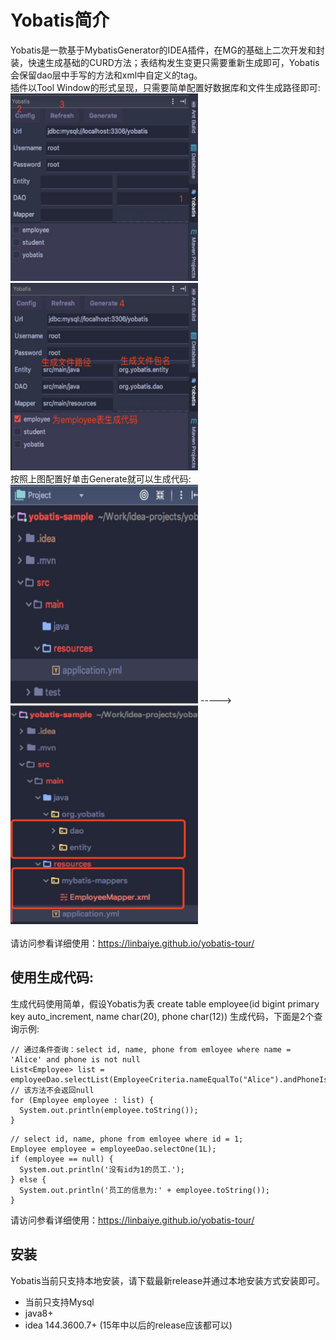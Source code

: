 # Yobatis简介

Yobatis是一款基于MybatisGenerator的IDEA插件，在MG的基础上二次开发和封装，快速生成基础的CURD方法；表结构发生变更只需要重新生成即可，Yobatis会保留dao层中手写的方法和xml中自定义的tag。<br>
插件以Tool Window的形式呈现，只需要简单配置好数据库和文件生成路径即可: <br>
<img src="src/assets/img/activation.jpg" width=300px height=300px />
<img src="src/assets/img/generate.jpg" width=300px height=300px />
<br>
按照上图配置好单击Generate就可以生成代码:<br>
<img src="src/assets/img/before_generation.jpg" width=300px height=350px /> ----->
<img src="src/assets/img/after_generation.jpg" width=300px height=350px />
<br>
<br>
请访问参看详细使用：https://linbaiye.github.io/yobatis-tour/
## 使用生成代码:
生成代码使用简单，假设Yobatis为表 create table employee(id bigint primary key auto_increment, name char(20), phone char(12)) 生成代码，下面是2个查询示例:

```
// 通过条件查询：select id, name, phone from emloyee where name = 'Alice' and phone is not null
List<Employee> list = employeeDao.selectList(EmployeeCriteria.nameEqualTo("Alice").andPhoneIsNotNull());
// 该方法不会返回null
for (Employee employee : list) {
  System.out.println(employee.toString());
}
```

```
// select id, name, phone from emloyee where id = 1;
Employee employee = employeeDao.selectOne(1L);
if (employee == null) {
  System.out.println('没有id为1的员工.');
} else {
  System.out.println('员工的信息为:' + employee.toString());
}
```
请访问参看详细使用：https://linbaiye.github.io/yobatis-tour/
## 安装
Yobatis当前只支持本地安装，请下载最新release并通过本地安装方式安装即可。
* 当前只支持Mysql
* java8+
* idea 144.3600.7+ (15年中以后的release应该都可以)

